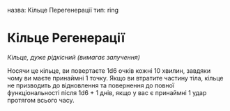 назва: Кільце Перегенерації тип: ring

# Кільце Регенерації
_Кільце, дуже рідкісний (вимагає залучення)_

Носячи це кільце, ви повертаєте 1d6 очків кожні 10 хвилин, завдяки чому ви маєте принаймні 1 точку. Якщо ви втратите частину тіла, кільце не призводить до відновлення та повернення до повної функціональності після 1d6 + 1 днів, якщо у вас є принаймні 1 удар протягом всього часу. 